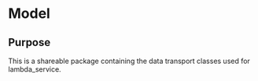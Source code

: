 Model
=====

Purpose
-------

This is a shareable package containing the data transport classes used for lambda_service.